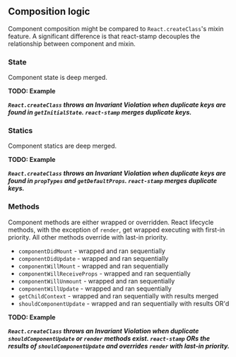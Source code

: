 ## Composition logic

Component composition might be compared to `React.createClass`'s mixin feature. A significant difference is that react-stamp decouples the relationship between component and mixin.


### State
Component state is deep merged.

**TODO: Example**

__*`React.createClass` throws an Invariant Violation when duplicate keys are found in `getInitialState`. `react-stamp` merges duplicate keys.*__

### Statics
Component statics are deep merged.

**TODO: Example**

__*`React.createClass` throws an Invariant Violation when duplicate keys are found in `propTypes` and `getDefaultProps`. `react-stamp` merges duplicate keys.*__

### Methods
Component methods are either wrapped or overridden. React lifecycle methods, with the exception of `render`, get wrapped executing with first-in priority. All other methods override with last-in priority.

* `componentDidMount` - wrapped and ran sequentially
* `componentDidUpdate` - wrapped and ran sequentially
* `componentWillMount` - wrapped and ran sequentially
* `componentWillReceiveProps` - wrapped and ran sequentially
* `componentWillUnmount` - wrapped and ran sequentially
* `componentWillUpdate` - wrapped and ran sequentially
* `getChildContext` - wrapped and ran sequentially with results merged
* `shouldComponentUpdate` - wrapped and ran sequentially with results OR'd

**TODO: Example**

__*`React.createClass` throws an Invariant Violation when duplicate `shouldComponentUpdate` or `render` methods exist. `react-stamp` ORs the results of `shouldComponentUpdate` and overrides `render` with last-in priority.*__
